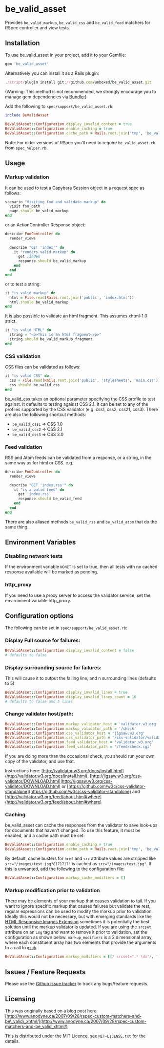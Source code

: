 # be_valid_asset

Provides `be_valid_markup`, `be_valid_css` and `be_valid_feed` matchers for RSpec controller and view tests.

## Installation

To use be_valid_asset in your project, add it to your Gemfile:

```ruby
gem 'be_valid_asset'
```

Alternatively you can install it as a Rails plugin:

```ruby
./script/plugin install git://github.com/unboxed/be_valid_asset.git
```

(Warning: This method is not recommended, we strongly encourage you to manage gem dependencies via [Bundler](http://gembundler.com/))

Add the following to `spec/support/be_valid_asset.rb`:

```ruby
include BeValidAsset
    
BeValidAsset::Configuration.display_invalid_content = true
BeValidAsset::Configuration.enable_caching = true
BeValidAsset::Configuration.cache_path = Rails.root.join('tmp', 'be_valid_asset_cache')
```
    
Note: For older versions of RSpec you'll need to require `be_valid_asset.rb` from `spec_helper.rb`.

## Usage

### Markup validation

It can be used to test a Capybara Session object in a request spec as follows:

```ruby
scenario "Visiting foo and validate markup" do
  visit foo_path
  page.should be_valid_markup
end
```

or an ActionController Response object:

```ruby
describe FooController do
  render_views
  
  describe "GET 'index'" do
    it "renders valid markup" do
      get :index
      response.should be_valid_markup
    end
  end
end
```

or to test a string:

```ruby
it "is valid markup" do
  html = File.read(Rails.root.join('public', 'index.html'))
  html.should be_valid_markup
end
```

It is also possible to validate an html fragment.  This assumes xhtml-1.0 strict.

```ruby
it "is valid HTML" do
  string = "<p>This is an html fragment</p>"
  string.should be_valid_markup_fragment
end
```

### CSS validation

CSS files can be validated as follows:

```ruby
it "is valid CSS" do
  css = File.read(Rails.root.join('public', 'stylesheets', 'main.css'))
  css.should be_valid_css
end
```

be_valid_css takes an optional parameter specifying the CSS profile to test against. It defaults to testing against CSS 2.1. It can be set to any of the profiles supported by the CSS validator (e.g. css1, css2, css21, css3). There are also the following shortcut methods:

 * `be_valid_css1` => CSS 1.0
 * `be_valid_css2` => CSS 2.1
 * `be_valid_css3` => CSS 3.0

### Feed validation

RSS and Atom feeds can be validated from a response, or a string, in the same way as for html or CSS.  e.g.

```ruby
describe FooController do
  render_views

  describe "GET 'index.rss'" do
    it "is a valid feed" do
      get 'index.rss'
      response.should be_valid_feed
    end
  end
end
```

There are also aliased methods `be_valid_rss` and `be_valid_atom` that do the same thing.

## Environment Variables

### Disabling network tests

If the environment variable `NONET` is set to true, then all tests with no cached response available will be marked as pending.

### http_proxy

If you need to use a proxy server to access the validator service, set the environment variable http_proxy.

## Configuration options

The following can be set in `spec/support/be_valid_asset.rb`:

### Display Full source for failures:

```ruby
BeValidAsset::Configuration.display_invalid_content = false
# defaults to false
```

### Display surrounding source for failures:

This will cause it to output the failing line, and n surrounding lines (defaults to 5)

```ruby
BeValidAsset::Configuration.display_invalid_lines = true
BeValidAsset::Configuration.display_invalid_lines_count = 10
# defaults to false and 5 lines
```

### Change validator host/path:

```ruby
BeValidAsset::Configuration.markup_validator_host = 'validator.w3.org'
BeValidAsset::Configuration.markup_validator_path = '/check'
BeValidAsset::Configuration.css_validator_host = 'jigsaw.w3.org'
BeValidAsset::Configuration.css_validator_path = '/css-validator/validator'
BeValidAsset::Configuration.feed_validator_host = 'validator.w3.org'
BeValidAsset::Configuration.feed_validator_path = '/feed/check.cgi'
```

If you are doing more than the occasional check, you should run your own copy of the validator, and use that.

Instructions here: [http://validator.w3.org/docs/install.html](http://validator.w3.org/docs/install.html),  [http://jigsaw.w3.org/css-validator/DOWNLOAD.html](http://jigsaw.w3.org/css-validator/DOWNLOAD.html) or [https://github.com/w3c/css-validator-standalone](https://github.com/w3c/css-validator-standalone) and [http://validator.w3.org/feed/about.html#where](http://validator.w3.org/feed/about.html#where)

### Caching

be_valid_asset can cache the responses from the validator to save look-ups for documents that haven't changed. To use this feature, it must be enabled, and a cache path must be set:

```ruby
BeValidAsset::Configuration.enable_caching = true
BeValidAsset::Configuration.cache_path = Rails.root.join('tmp', 'be_valid_asset_cache')
```

By default, cache busters for `href` and `src` attribute values are stripped like `src="/images/test.jpg?8171717"` is cached as `src="/images/test.jpg"`. If this is unwanted, add the following to the configuration file:

```ruby
BeValidAsset::Configuration.markup_cache_modifiers = []
```

### Markup modification prior to validation

There may be elements of your markup that causes validation to fail. If you want to ignore specific markup that causes failures but validate the rest, regular expressions can be used to modify the markup prior to validation. Ideally this would not be necessary, but with emerging standards like the [HTML Responsive Images Extension](http://dvcs.w3.org/hg/html-proposals/raw-file/tip/responsive-images/responsive-images.html) sometimes it is potentially the best solution until the markup validator is updated. If you are using the `srcset` attribute on an `img` tag and want to remove it prior to validation, set the configuration as shown below. `markup_modifiers` is a 2 dimensional array, where each constituent array has two elements that provide the arguments to a call to [`gsub`](http://www.ruby-doc.org/core-1.9.3/String.html#method-i-gsub).

```ruby
BeValidAsset::Configuration.markup_modifiers = [[/ srcset=".* \dx"/, '']]
```

## Issues / Feature Requests

Please use the [Github issue tracker](http://github.com/unboxed/be_valid_asset/issues) to track any bugs/feature requests.

## Licensing

This was originally based on a blog post here: [http://www.anodyne.ca/2007/09/28/rspec-custom-matchers-and-be\_valid\_xhtml/](http://www.anodyne.ca/2007/09/28/rspec-custom-matchers-and-be_valid_xhtml/)

This is distributed under the MIT Licence, see `MIT-LICENSE.txt` for the details.
